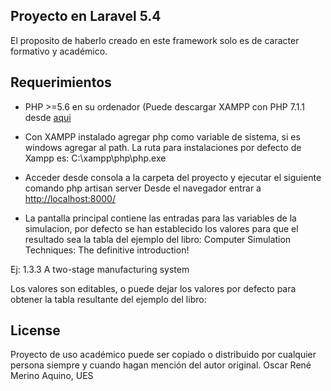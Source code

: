 
## Proyecto en Laravel 5.4
El proposito de haberlo creado en este framework solo es de caracter formativo y académico.

## Requerimientos
- PHP >=5.6 en su ordenador
	(Puede descargar XAMPP con PHP 7.1.1 desde [aqui](https://www.apachefriends.org/es/download.html)

- Con XAMPP instalado agregar php como variable de sistema, si es windows agregar al path. 
La ruta para instalaciones por defecto de Xampp es: C:\xampp\php\php.exe

- Acceder desde consola a la carpeta del proyecto y ejecutar el siguiente comando
php artisan server 
Desde el navegador entrar a [http://localhost:8000/](http://localhost:8000/)

- La pantalla principal contiene las entradas para las variables de la simulacion, por defecto se han establecido
los valores para que el resultado sea la tabla del ejemplo del libro: 
Computer Simulation Techniques: The definitive introduction! 

Ej: 1.3.3 A two-stage manufacturing system

Los valores son editables, o puede dejar los valores por defecto para obtener la tabla resultante del ejemplo del libro:

## License
Proyecto de uso académico puede ser copiado o distribuido por cualquier persona siempre y cuando hagan mención del autor original.
Oscar René Merino Aquino, UES